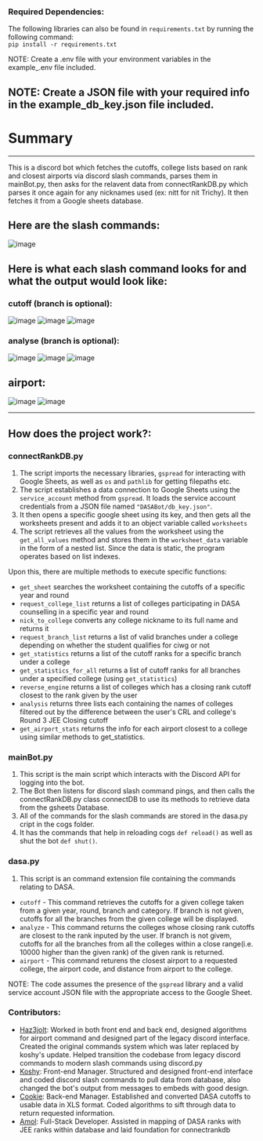 ### Required Dependencies:
The following libraries can also be found in `requirements.txt` by running the following command:  
`pip install -r requirements.txt`  

NOTE: Create a .env file with your environment variables in the example_.env file included.

NOTE: Create a JSON file with your required info in the example_db_key.json file included.
---

# Summary

---

This is a discord bot which fetches the cutoffs, college lists based on rank and closest airports via discord slash commands, parses them in mainBot.py, then asks for the relavent data from connectRankDB.py which parses it once again for any nicknames used (ex: nitt for nit Trichy). It then fetches it from a Google sheets database.

## Here are the slash commands:
![image](https://github.com/Haz3-jolt/DasaBot/assets/79502699/1da691da-74fd-47ba-962d-6a43ec616cf8)

## Here is what each slash command looks for and what the output would look like:

### cutoff (branch is optional): 
![image](https://github.com/Haz3-jolt/DasaBot/assets/79502699/b9ef336f-89e1-46f0-b16d-7beca494dfa3)
![image](https://github.com/Haz3-jolt/DasaBot/assets/79502699/f5069c0b-0f1c-4d66-8a62-95b1e89d575b)
![image](https://github.com/Haz3-jolt/DasaBot/assets/79502699/6ddcf460-60c0-4493-84e3-3417439a4d21)


### analyse (branch is optional): 
![image](https://github.com/Haz3-jolt/DasaBot/assets/79502699/3a4b7e64-4c77-4822-b907-e95c796e37a4)
![image](https://github.com/Haz3-jolt/DasaBot/assets/79502699/51cdfc6d-58f7-486e-8ff5-b74c40d660a8)
![image](https://github.com/Haz3-jolt/DasaBot/assets/79502699/717d526f-7901-4d00-954c-056adca94312)


## airport:
![image](https://github.com/Haz3-jolt/DasaBot/assets/79502699/0ca4ada3-3d11-40d4-8b0b-9c7f9d2f0bf2)
![image](https://github.com/Haz3-jolt/DasaBot/assets/79502699/807225b5-f0ac-434e-b330-7d604c1a8d4f)




---

## How does the project work?:

### connectRankDB.py

1. The script imports the necessary libraries, `gspread` for interacting with Google Sheets, as well as `os` and `pathlib` for getting filepaths etc.
2. The script establishes a data connection to Google Sheets using the `service_account` method from `gspread`. It loads the service account credentials from a JSON file named `"DASABot/db_key.json"`.
4. It then opens a specific google sheet using its key, and then gets all the worksheets present and adds it to an object variable called `worksheets`
5. The script retrieves all the values from the worksheet using the `get_all_values` method and stores them in the `worksheet_data` variable in the form of a nested list. Since the data is static, the program operates based on list indexes.

Upon this, there are multiple methods to execute specific functions:

- `get_sheet` searches the worksheet containing the cutoffs of a specific year and round
- `request_college_list` returns a list of colleges participating in DASA counselling in a specific year and round
- `nick_to_college` converts any college nickname to its full name and returns it
- `request_branch_list` returns a list of valid branches under a college depending on whether the student qualifies for ciwg or not
- `get_statistics` returns a list of the cutoff ranks for a specific branch under a college
- `get_statistics_for_all` returns a list of cutoff ranks for all branches under a specified college (using `get_statistics`)
- `reverse_engine` returns a list of colleges which has a closing rank cutoff closest to the rank given by the user  
- `analysis` returns three lists each containing the names of colleges filtered out by the difference between the user's CRL and college's Round 3 JEE Closing cutoff
- `get_airport_stats` returns the info for each airport closest to a college using similar methods to get_statistics.

### mainBot.py
1. This script is the main script which interacts with the Discord API for logging into the bot.
2. The Bot then listens for discord slash command pings, and then calls the connectRankDB.py class connectDB to use its methods to retrieve data from the gsheets Database.
3. All of the commands for the slash commands are stored in the dasa.py cript in the cogs folder.
4. It has the commands that help in reloading cogs `def reload()` as well as shut the bot `def shut()`.

### dasa.py
1. This script is an command extension file containing the commands relating to DASA.
- `cutoff` - This command retrieves the cutoffs for a given college taken from a given year, round, branch and category. If branch is not given, cutoffs for all the      branches from the given college will be displayed.  
- `analyze` - This command returns the colleges whose closing rank cutoffs are closest to the rank inputed by the user. If branch is not givem, cutoffs for all the branches from all the colleges within a close range(i.e. 10000 higher than the given rank) of the given rank is returned.
- `airport` - This command returens the closest airport to a requested college, the airport code, and distance from airport to the college. 
  

NOTE: The code assumes the presence of the `gspread` library and a valid service account JSON file with the appropriate access to the Google Sheet.

### Contributors:

- [Haz3jolt](https://github.com/Haz3-jolt): Worked in both front end and back end, designed algorithms for airport command and designed part of the legacy discord interface.
Created the original commands system which was later replaced by koshy's update. Helped transition the codebase from legacy discord commands to modern slash commands using discord.py
- [Koshy](https://github.com/koshyj8): Front-end Manager. Structured and designed front-end interface and coded discord slash commands to pull data from database, also changed the bot's output from messages to embeds with good design.
- [Cookie](https://github.com/CookieOnCode): Back-end Manager. Established and converted DASA cutoffs to usable data in XLS format. Coded algorithms to sift through data to return requested information. 
- [Amol](https://github.com/AmolOnGitHub): Full-Stack Developer. Assisted in mapping of DASA ranks with JEE ranks within database and laid foundation for connectrankdb

